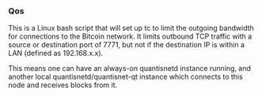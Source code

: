 ### Qos ###

This is a Linux bash script that will set up tc to limit the outgoing bandwidth for connections to the Bitcoin network. It limits outbound TCP traffic with a source or destination port of 7771, but not if the destination IP is within a LAN (defined as 192.168.x.x).

This means one can have an always-on quantisnetd instance running, and another local quantisnetd/quantisnet-qt instance which connects to this node and receives blocks from it.
